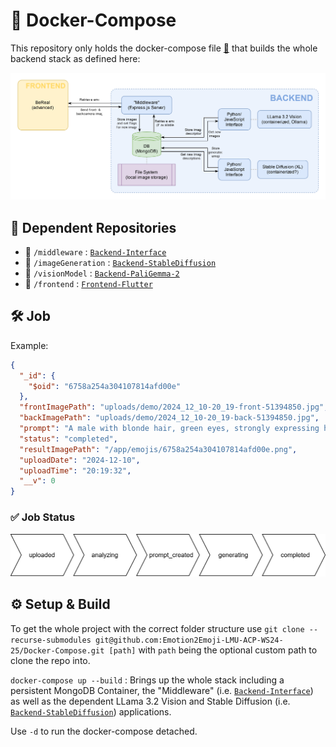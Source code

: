 # 🚢 Docker-Compose

This repository only holds the docker-compose file [📄](compose.yaml) that builds the whole backend stack as defined here:

![Image of the whole infrastructure](infrastructure.svg)

## 📂 Dependent Repositories

- 📂 `/middleware` : [`Backend-Interface`](https://github.com/Emotion2Emoji-LMU-ACP-WS24-25/Backend-Interface)
- 📂 `/imageGeneration` : [`Backend-StableDiffusion`](https://github.com/Emotion2Emoji-LMU-ACP-WS24-25/Backend-StableDiffusion)
- 📂 `/visionModel` : [`Backend-PaliGemma-2`](https://github.com/Emotion2Emoji-LMU-ACP-WS24-25/Backend-PaliGemma-2)
- 📂 `/frontend` : [`Frontend-Flutter`](https://github.com/Emotion2Emoji-LMU-ACP-WS24-25/Frontend-Flutter)


## 🛠️ Job
Example:
```json
{
  "_id": {
    "$oid": "6758a254a304107814afd00e"
  },
  "frontImagePath": "uploads/demo/2024_12_10-20_19-front-51394850.jpg",
  "backImagePath": "uploads/demo/2024_12_10-20_19-back-51394850.jpg",
  "prompt": "A male with blonde hair, green eyes, strongly expressing happy emotion, wearing a balck shirt, a rocky cliff with grass growing out of it in the background, icon emoji",
  "status": "completed",
  "resultImagePath": "/app/emojis/6758a254a304107814afd00e.png",
  "uploadDate": "2024-12-10",
  "uploadTime": "20:19:32",
  "__v": 0
}
```

### ✅ Job Status
![Image of the whole infrastructure](status.svg)

## ⚙️ Setup & Build

To get the whole project with the correct folder structure use `git clone --recurse-submodules git@github.com:Emotion2Emoji-LMU-ACP-WS24-25/Docker-Compose.git [path]` with `path` being the optional custom path to clone the repo into.

`docker-compose up --build` : Brings up the whole stack including a persistent MongoDB Container, the "Middleware" (i.e. [`Backend-Interface`](https://github.com/Emotion2Emoji-LMU-ACP-WS24-25/Backend-Interface)) as well as the dependent LLama 3.2 Vision and Stable Diffusion (i.e. [`Backend-StableDiffusion`](https://github.com/Emotion2Emoji-LMU-ACP-WS24-25/Backend-StableDiffusion)) applications.

Use `-d` to run the docker-compose detached.
